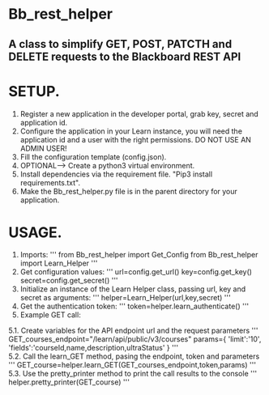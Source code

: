# Bb_rest_helper
## A class to simplify GET, POST, PATCTH and DELETE requests to the Blackboard REST API

# SETUP.

1. Register a new application in the developer portal, grab key, secret and application id.
2. Configure the application in your Learn instance, you will need the application id and a user with the right permissions. DO NOT USE AN ADMIN USER!
3. Fill the configuration template (config.json).
4. OPTIONAL--> Create a python3 virtual environment.
5. Install dependencies via the requirement file. "Pip3 install requirements.txt".
6. Make the Bb_rest_helper.py file is in the parent directory for your application.

# USAGE.

1. Imports:
    '''
    from Bb_rest_helper import Get_Config
    from Bb_rest_helper import Learn_Helper
    '''
2. Get configuration values: 
    '''
    url=config.get_url()
    key=config.get_key()
    secret=config.get_secret()
    '''
3. Initialize an instance of the Learn Helper class, passing url, key and secret as arguments:
    '''
    helper=Learn_Helper(url,key,secret)
    '''
4. Get the authentication token:
    '''
    token=helper.learn_authenticate()
    '''
5. Example GET call:

5.1. Create variables for the API endpoint url and the request parameters 
    '''
    GET_courses_endpoint="/learn/api/public/v3/courses"
    params={
        'limit':'10',
        'fields':'courseId,name,description,ultraStatus'
          }
     '''    
5.2. Call the learn_GET method, pasing the endpoint, token and parameters
    '''
    GET_course=helper.learn_GET(GET_courses_endpoint,token,params)
    '''
5.3. Use the pretty_printer method to print the call results to the console
    '''
    helper.pretty_printer(GET_course)
    '''

